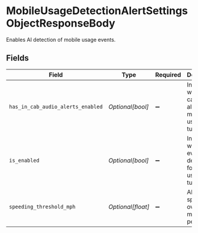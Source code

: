 # MobileUsageDetectionAlertSettingsObjectResponseBody

Enables AI detection of mobile usage events.


## Fields

| Field                                                                 | Type                                                                  | Required                                                              | Description                                                           | Example                                                               |
| --------------------------------------------------------------------- | --------------------------------------------------------------------- | --------------------------------------------------------------------- | --------------------------------------------------------------------- | --------------------------------------------------------------------- |
| `has_in_cab_audio_alerts_enabled`                                     | *Optional[bool]*                                                      | :heavy_minus_sign:                                                    | Indicates whether in-cab audio alerts for mobile usage are turned on. | true                                                                  |
| `is_enabled`                                                          | *Optional[bool]*                                                      | :heavy_minus_sign:                                                    | Indicates whether AI event detection for mobile usage is turned on.   | true                                                                  |
| `speeding_threshold_mph`                                              | *Optional[float]*                                                     | :heavy_minus_sign:                                                    | Alert when speed is over this many miles per hour.                    | 5                                                                     |